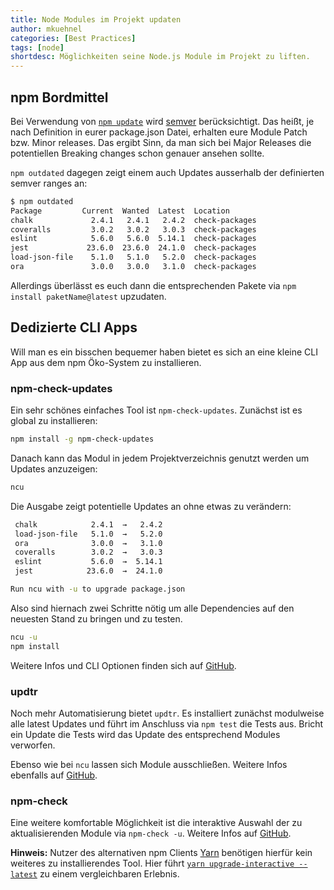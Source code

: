 ```yaml
---
title: Node Modules im Projekt updaten
author: mkuehnel
categories: [Best Practices]
tags: [node]
shortdesc: Möglichkeiten seine Node.js Module im Projekt zu liften.
---
```


## npm Bordmittel

Bei Verwendung von [`npm update`](https://docs.npmjs.com/cli/update.html) wird [semver](https://semver.npmjs.com/) berücksichtigt. Das heißt, je nach Definition in eurer package.json  Datei, erhalten eure Module Patch bzw. Minor releases. Das ergibt Sinn,  da man sich bei Major Releases die potentiellen Breaking changes schon  genauer ansehen sollte.

`npm outdated` dagegen zeigt einem auch Updates ausserhalb der definierten semver ranges an:

```bash
$ npm outdated
Package         Current  Wanted  Latest  Location
chalk             2.4.1   2.4.1   2.4.2  check-packages
coveralls         3.0.2   3.0.2   3.0.3  check-packages
eslint            5.6.0   5.6.0  5.14.1  check-packages
jest             23.6.0  23.6.0  24.1.0  check-packages
load-json-file    5.1.0   5.1.0   5.2.0  check-packages
ora               3.0.0   3.0.0   3.1.0  check-packages
```

Allerdings überlässt es euch dann die entsprechenden Pakete via `npm install paketName@latest` upzudaten.

## Dedizierte CLI Apps

Will man es ein bisschen bequemer haben bietet es sich an eine kleine CLI App aus dem npm Öko-System zu installieren.

### npm-check-updates

Ein sehr schönes einfaches Tool ist `npm-check-updates`. Zunächst ist es global zu installieren:

```bash
npm install -g npm-check-updates
```

Danach kann das Modul in jedem Projektverzeichnis genutzt werden um Updates anzuzeigen:

```bash
ncu
```

Die Ausgabe zeigt potentielle Updates an ohne etwas zu verändern:

```bash
 chalk            2.4.1  →   2.4.2
 load-json-file   5.1.0  →   5.2.0
 ora              3.0.0  →   3.1.0
 coveralls        3.0.2  →   3.0.3
 eslint           5.6.0  →  5.14.1
 jest            23.6.0  →  24.1.0

Run ncu with -u to upgrade package.json
```

Also sind hiernach zwei Schritte nötig um alle Dependencies auf den neuesten Stand zu bringen und zu testen.

```bash
ncu -u
npm install
```

Weitere Infos und CLI Optionen finden sich auf [GitHub](https://github.com/tjunnone/npm-check-updates).

### updtr

Noch mehr Automatisierung bietet `updtr`. Es installiert zunächst modulweise alle latest Updates und führt im Anschluss via `npm test` die Tests aus. Bricht ein Update die Tests wird das Update des entsprechend Modules verworfen.

Ebenso wie bei `ncu` lassen sich Module ausschließen. Weitere Infos ebenfalls auf [GitHub](https://github.com/peerigon/updtr).

### npm-check

Eine weitere komfortable Möglichkeit ist die interaktive Auswahl der zu aktualisierenden Module via `npm-check -u`. Weitere Infos auf [GitHub](https://github.com/dylang/npm-check).

**Hinweis:** Nutzer des alternativen npm Clients [Yarn](https://yarnpkg.com) benötigen hierfür kein weiteres zu installierendes Tool. Hier führt [`yarn upgrade-interactive --latest`](https://yarnpkg.com/en/docs/cli/upgrade-interactive) zu einem vergleichbaren Erlebnis.
